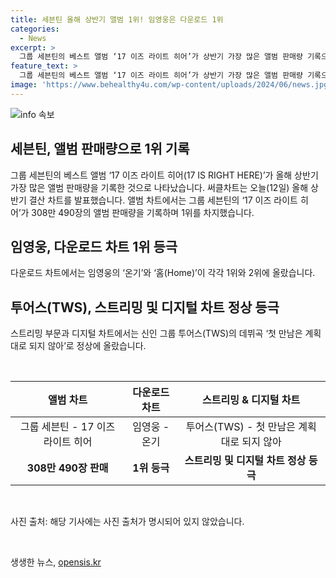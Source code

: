 ```yaml
---
title: 세븐틴 올해 상반기 앨범 1위! 임영웅은 다운로드 1위
categories:
  - News
excerpt: >
  그룹 세븐틴의 베스트 앨범 ‘17 이즈 라이트 히어’가 상반기 가장 많은 앨범 판매량 기록으로 눈에 띄며, 오늘 올해 상반기 결산 차트에서 1위를 차지했습니다. 또한, 임영웅의 ‘온기’와 ‘홈(Home)’이 각각 1위와 2위를 차지했으며, 신인 그룹 투어스(TWS)의 데뷔곡 역시 스트리밍 부문과 디지털 차트에서 1위를 기록했습니다. 관련 상세 내용은 KBS뉴스에서 확인할 수 있습니다.
feature_text: >
  그룹 세븐틴의 베스트 앨범 ‘17 이즈 라이트 히어’가 상반기 가장 많은 앨범 판매량 기록으로 눈에 띄며, 오늘 올해 상반기 결산 차트에서 1위를 차지했습니다. 또한, 임영웅의 ‘온기’와 ‘홈(Home)’이 각각 1위와 2위를 차지했으며, 신인 그룹 투어스(TWS)의 데뷔곡 역시 스트리밍 부문과 디지털 차트에서 1위를 기록했습니다. 관련 상세 내용은 KBS뉴스에서 확인할 수 있습니다.
image: 'https://www.behealthy4u.com/wp-content/uploads/2024/06/news.jpg'
---
```


<p><img src="https://www.behealthy4u.com/wp-content/uploads/2024/06/news.jpg" alt="info 속보" /></p>

<h2 data-ke-size="size26">세븐틴, 앨범 판매량으로 1위 기록</h2>

<p data-ke-size="size16">그룹 세븐틴의 베스트 앨범 ‘17 이즈 라이트 히어(17 IS RIGHT HERE)’가 올해 상반기 가장 많은 앨범 판매량을 기록한 것으로 나타났습니다. 써클차트는 오늘(12일) 올해 상반기 결산 차트를 발표했습니다. 앨범 차트에서는 그룹 세븐틴의 ‘17 이즈 라이트 히어’가 308만 490장의 앨범 판매량을 기록하며 1위를 차지했습니다.</p>

<h2 data-ke-size="size26">임영웅, 다운로드 차트 1위 등극</h2>

<p data-ke-size="size16">다운로드 차트에서는 임영웅의 ‘온기’와 ‘홈(Home)’이 각각 1위와 2위에 올랐습니다.</p>

<h2 data-ke-size="size26">투어스(TWS), 스트리밍 및 디지털 차트 정상 등극</h2>

<p data-ke-size="size16">스트리밍 부문과 디지털 차트에서는 신인 그룹 투어스(TWS)의 데뷔곡 ‘첫 만남은 계획대로 되지 않아’로 정상에 올랐습니다.</p>

<p data-ke-size="size16">&nbsp;</p>

<table>
<thead>
<tr>
<th style="text-align: center;">앨범 차트</th>
<th style="text-align: center;">다운로드 차트</th>
<th style="text-align: center;">스트리밍 &amp; 디지털 차트</th>
</tr>
</thead>
<tbody>
<tr>
<td style="text-align: center;">그룹 세븐틴 - 17 이즈 라이트 히어</td>
<td style="text-align: center;">임영웅 - 온기</td>
<td style="text-align: center;">투어스(TWS) - 첫 만남은 계획대로 되지 않아</td>
</tr>
<tr>
<td style="text-align: center;"><b>308만 490장 판매</b></td>
<td style="text-align: center;"><b>1위 등극</b></td>
<td style="text-align: center;"><b>스트리밍 및 디지털 차트 정상 등극</b></td>
</tr>
</tbody>
</table>

<p data-ke-size="size16">&nbsp;</p>

<p data-ke-size="size16">사진 출처: 해당 기사에는 사진 출처가 명시되어 있지 않았습니다.</p>

<p data-ke-size="size16">&nbsp;</p>
생생한 뉴스, <a href="https://opensis.kr" rel="dofollow">opensis.kr</a>


